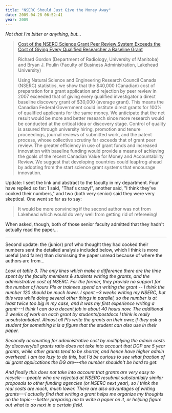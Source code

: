 ```yaml
---
title: "NSERC Should Just Give the Money Away"
date: 2009-04-28 06:52:41
year: 2009
---
```

<p><em>Not that I'm bitter or anything, but...</em></p>
<blockquote>
  <p><a href="http://www.informaworld.com/smpp/content~db=all?content=10.1080/08989620802689821">Cost of the NSERC Science Grant Peer Review System Exceeds the Cost of Giving Every Qualified Researcher a Baseline Grant</a></p>
  <p>Richard Gordon (Department of Radiology, University of Manitoba) and Bryan J. Poulin (Faculty of Business Administration, Lakehead University)</p>
  <p>Using Natural Science and Engineering Research Council Canada (NSERC) statistics, we show that the $40,000 (Canadian) cost of preparation for a grant application and rejection by peer review in 2007 exceeded that of giving every qualified investigator a direct baseline discovery grant of $30,000 (average grant). This means the Canadian Federal Government could institute direct grants for 100% of qualified applicants for the same money. We anticipate that the net result would be more and better research since more research would be conducted at the critical idea or discovery stage. Control of quality is assured through university hiring, promotion and tenure proceedings, journal reviews of submitted work, and the patent process, whose collective scrutiny far exceeds that of grant peer review. The greater efficiency in use of grant funds and increased innovation with baseline funding would provide a means of achieving the goals of the recent Canadian Value for Money and Accountability Review. We suggest that developing countries could leapfrog ahead by adopting from the start science grant systems that encourage innovation.</p>
</blockquote>
<p>Update: I sent the link and abstract to the faculty in my department. Four have replied so far: 1 said, "That's crazy!", another said, "I think they've cooked their numbers," and two (both very senior) said they were very skeptical.  One went so far as to say:</p>
<blockquote>
  <p>It would be more convincing if the second author was not from Lakehead which would do very well from getting rid of refereeing!</p>
</blockquote>
<p>
  When asked, though, both of those senior faculty admitted that they hadn't actually read the paper...
</p>
<hr/>
<p>
  Second update: the (junior) prof who thought they had cooked their numbers sent the detailed analysis included below, which I think is more useful (and fairer) than dismissing the paper unread because of where the authors are from...
</p>
<p>
<em>Look at table 3. The only lines which make a difference there are the time spent by the faculty members & students writing the grants, and the administrative cost of NSERC. For the former, they provide no support for the number of hours PIs or trainees spend on writing the grant -- I think the number 120 should be much lower. I spent ~3 weeks writing my NSERC, but this was while doing several other things in parallel, so the number is at least twice too big in my case, and it was my first experience writing a grant---I think I can do a decent job in about 40 hours now. The additional 2 weeks of work on each grant by students/postdocs I think is really unsubstantiated. Almost all PIs write the grants on their own; if they ask a student for something it is a figure that the student can also use in their paper.</em>
</p>
<p>
<em>Secondly accounting for administrative cost by multiplying the admin costs by discovery/all grants ratio does not take into account that DGP are 5 year grants, while other grants tend to be shorter, and hence have higher admin overhead. I am too lazy to do this, but I'd be curious to see what fraction of all grant applications the DG are---the number shouldn't be hard to get.</em>
</p>
<p>
<em>And finally this does not take into account that grants are very easy to recycle---people who are rejected at NSERC resubmit substantially similar proposals to other funding agencies (or NSERC next year), so I think the real costs are much, much lower. There are also advantages of writing grants---I actually find that writing a grant helps me organize my thoughts on the topic---better preparing me to write a paper on it, or helping figure out what to do next in a certain field.</em>
</p>
